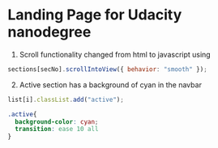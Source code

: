 # Landing Page for Udacity nanodegree

1. Scroll functionality changed from html to javascript using 
``` javascript
sections[secNo].scrollIntoView({ behavior: "smooth" });
```

2. Active section has a background of cyan in the navbar
```javascript
list[i].classList.add("active");
```
```CSS
.active{
  background-color: cyan;
  transition: ease 10 all
}
```



